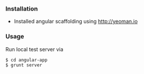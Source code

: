 ### Installation

* Installed angular scaffolding using http://yeoman.io

### Usage

Run local test server via

```
$ cd angular-app
$ grunt server
```